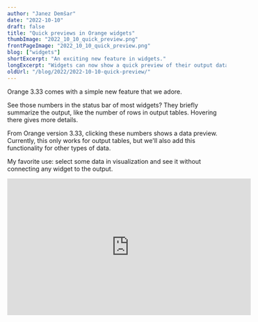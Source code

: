 ```yaml
---
author: "Janez Demšar"
date: "2022-10-10"
draft: false
title: "Quick previews in Orange widgets"
thumbImage: "2022_10_10_quick_preview.png"
frontPageImage: "2022_10_10_quick_preview.png"
blog: ["widgets"]
shortExcerpt: "An exciting new feature in widgets."
longExcerpt: "Widgets can now show a quick preview of their output data."
oldUrl: "/blog/2022/2022-10-10-quick-preview/"
---
```


Orange 3.33 comes with a simple new feature that we adore.

See those numbers in the status bar of most widgets? They briefly summarize the output, like the number of rows in output tables. Hovering there gives more details.

From Orange version 3.33, clicking these numbers shows a data preview. Currently, this only works for output tables, but we'll also add this functionality for other types of data.

My favorite use: select some data in visualization and see it without connecting any widget to the output.

<iframe width="560" height="315" src="https://www.youtube.com/embed/WUhvpYk3gwY?playlist=WUhvpYk3gwY&loop=1&autoplay=1" title="YouTube video player" frameborder="0" allow="accelerometer; autoplay; clipboard-write; encrypted-media; gyroscope; picture-in-picture" allowfullscreen></iframe>
